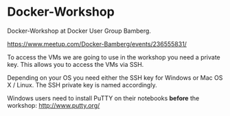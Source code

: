 # Docker-Workshop

Docker-Workshop at Docker User Group Bamberg.

https://www.meetup.com/Docker-Bamberg/events/236555831/ 

To access the VMs we are going to use in the workshop you need a private key.
This allows you to access the VMs via SSH.

Depending on your OS you need either the SSH key for Windows or Mac OS X / Linux.
The SSH private key is named accordingly.

Windows users need to install PuTTY on their notebooks __before__ the workshop: http://www.putty.org/
